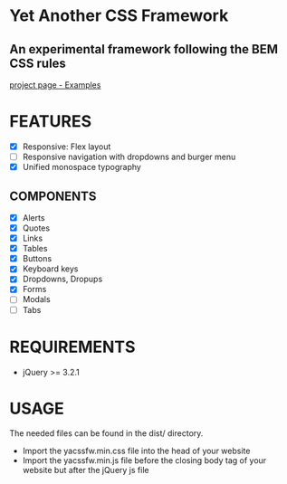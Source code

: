 Yet Another CSS Framework
=========================
An experimental framework following the BEM CSS rules
-----------------------------------------------------
<a href="https://siatwe.github.io/projects/yacssfw/index.html" 
target="_blank">project page - Examples</a>

FEATURES
========
- [x] Responsive: Flex layout
- [ ] Responsive navigation with dropdowns and burger menu
- [x] Unified monospace typography

COMPONENTS
----------
- [x] Alerts
- [x] Quotes
- [x] Links
- [x] Tables
- [x] Buttons
- [x] Keyboard keys
- [x] Dropdowns, Dropups
- [x] Forms
- [ ] Modals
- [ ] Tabs

REQUIREMENTS
============
- jQuery >= 3.2.1

USAGE
=====
The needed files can be found in the dist/ directory. 
- Import the yacssfw.min.css file into the head of your website
- Import the yacssfw.min.js file before the closing body tag of your website
 but
after the jQuery js file

